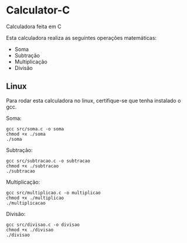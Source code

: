 # Calculator-C
Calculadora feita em C

Esta calculadora realiza as seguintes operações matemáticas:

- Soma
- Subtração
- Multiplicação
- Divisão

## Linux ##
Para rodar esta calculadora no linux, certifique-se que tenha instalado o gcc.

Soma:
```
gcc src/soma.c -o soma
chmod +x ./soma
./soma
```

Subtração:
```
gcc src/subtracao.c -o subtracao
chmod +x ./subtracao
./subtracao
```

Multiplicação:
```
gcc src/multiplicao.c -o multiplicao
chmod +x ./multiplicao
./multiplicacao
```

Divisão:
```
gcc src/divisao.c -o divisao
chmod +x ./divisao
./divisao